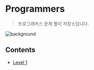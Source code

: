 # Programmers
> 프로그래머스 문제 풀이 저장소입니다.


![background](./background.png)



## Contents

* [Level 1](https://github.com/maetdori/Programmers/tree/main/src/level1)